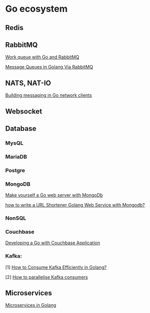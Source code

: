# Go ecosystem

## Redis


## RabbitMQ

[Work queue with Go and RabbitMQ](https://medium.com/@masnun/work-queue-with-go-and-rabbitmq-b8c295cde861)

[Message Queues in Golang Via RabbitMQ](https://medium.com/@agiratech/message-queues-in-golang-via-rabbitmq-a3be7e426ad4)


## NATS, NAT-IO

[Building messaging in Go network clients](https://www.oreilly.com/ideas/building-messaging-in-go-network-clients)

## Websocket

## Database

### MysQL

### MariaDB

### Postgre

### MongoDB

[Make yourself a Go web server with MongoDb](https://hackernoon.com/make-yourself-a-go-web-server-with-mongodb-go-on-go-on-go-on-48f394f24e)

[how to write a URL Shortener Golang Web Service with Mongodb?](http://www.minaandrawos.com/2015/09/05/link-shortener-golang-web-service-tutorial-mongodb/)

### NonSQL

### Couchbase 
[Developing a Go with Couchbase Application](https://blog.couchbase.com/create-continuous-deployment-pipeline-golang-jenkins/)

### Kafka:

[1] [How to Consume Kafka Efficiently in Golang?](https://medium.com/swlh/how-to-consume-kafka-efficiently-in-golang-264f7fe2155b)

[2] [How to parallelise Kafka consumers](https://medium.com/@jhansireddy007/how-to-parallelise-kafka-consumers-59c8b0bbc37a)


## Microservices
[Microservices in Golang](https://ewanvalentine.io/microservices-in-golang-part-1/)
